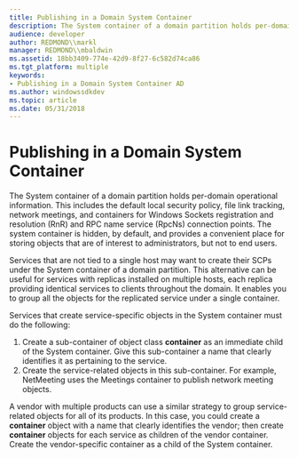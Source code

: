 ```yaml
---
title: Publishing in a Domain System Container
description: The System container of a domain partition holds per-domain operational information.
audience: developer
author: REDMOND\\markl
manager: REDMOND\\mbaldwin
ms.assetid: 18bb3409-774e-42d9-8f27-6c582d74ca86
ms.tgt_platform: multiple
keywords:
- Publishing in a Domain System Container AD
ms.author: windowssdkdev
ms.topic: article
ms.date: 05/31/2018
---
```


# Publishing in a Domain System Container

The System container of a domain partition holds per-domain operational information. This includes the default local security policy, file link tracking, network meetings, and containers for Windows Sockets registration and resolution (RnR) and RPC name service (RpcNs) connection points. The system container is hidden, by default, and provides a convenient place for storing objects that are of interest to administrators, but not to end users.

Services that are not tied to a single host may want to create their SCPs under the System container of a domain partition. This alternative can be useful for services with replicas installed on multiple hosts, each replica providing identical services to clients throughout the domain. It enables you to group all the objects for the replicated service under a single container.

Services that create service-specific objects in the System container must do the following:

1.  Create a sub-container of object class **container** as an immediate child of the System container. Give this sub-container a name that clearly identifies it as pertaining to the service.
2.  Create the service-related objects in this sub-container. For example, NetMeeting uses the Meetings container to publish network meeting objects.

A vendor with multiple products can use a similar strategy to group service-related objects for all of its products. In this case, you could create a **container** object with a name that clearly identifies the vendor; then create **container** objects for each service as children of the vendor container. Create the vendor-specific container as a child of the System container.

 

 




